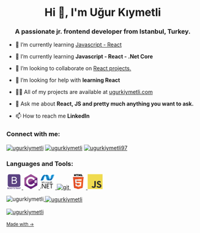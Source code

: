 <!--
# Hello I'm Uğur.
### Hi there fellow coder. <img src="https://media.giphy.com/media/hvRJCLFzcasrR4ia7z/giphy.gif" width="20px">
- 🌱 I’m currently learning Javascript-ReactJS.
- 👯 I’m looking to collaborate on projects that will improve my skills.
- 🤔 I’m looking for help with improving skills with Javascript and ReactJS.
- 💬 Ask me about anything. 
- 📫 How to reach me: <a href="https://twitter.com/ugurkiymetli">
  <img alt="Uğur Kıymetli | Twitter" width="18px" src="https://raw.githubusercontent.com/peterthehan/peterthehan/master/assets/twitter.svg" />
</a> <a href="https://www.linkedin.com/in/ugurkiymetli/">
  <img alt="Uğur Kıymetli's LinkedIN" width="18px" src="https://raw.githubusercontent.com/peterthehan/peterthehan/master/assets/linkedin.svg" />
</a>

- [twitter](https://twitter.com/ugurkiymetli), [linkedin](https://www.linkedin.com/in/ugurkiymetli/).
<a href="https://twitter.com/ugurkiymetli">
  <img align="left" alt="Uğur Kıymetli | Twitter" width="22px" src="https://raw.githubusercontent.com/peterthehan/peterthehan/master/assets/twitter.svg" />
</a>
<a href="https://www.linkedin.com/in/ugurkiymetli/">
  <img align="left" alt="Uğur Kıymetli's LinkedIN" width="22px" src="https://raw.githubusercontent.com/peterthehan/peterthehan/master/assets/linkedin.svg" />
</a>


**ugurkiymetli/ugurkiymetli** is a ✨ _special_ ✨ repository because its `README.md` (this file) appears on your GitHub profile.
for ideas - https://github.com/abhisheknaiidu/abhisheknaiidu/edit/master/README.md
Here are some ideas to get you started:

- 🔭 I’m currently working on ...
- 🌱 I’m currently learning ...
- 👯 I’m looking to collaborate on ...
- 🤔 I’m looking for help with ...
- 💬 Ask me about ...
- 📫 How to reach me: ...
- 😄 Pronouns: ...
- ⚡ Fun fact: ...
-->
<h1 align="center">Hi 👋, I'm Uğur Kıymetli</h1>
<h3 align="center">A passionate jr. frontend developer from Istanbul, Turkey.</h3>


- 🔭 I’m currently learning [Javascript - React](https://github.com/users/ugurkiymetli/projects/2)

- 🌱 I’m currently learning **Javascript - React - .Net Core**

- 👯 I’m looking to collaborate on [React projects.](https://github.com/users/ugurkiymetli/projects/1)

- 🤝 I’m looking for help with **learning React**

- 👨‍💻 All of my projects are available at [ugurkiymetli.com](ugurkiymetli.com)

- 💬 Ask me about **React, JS and pretty much anything you want to ask.**

- 📫 How to reach me **LinkedIn**

<h3 align="left">Connect with me:</h3>
<p align="left">
<a href="https://twitter.com/ugurkiymetli" target="blank"><img align="center" src="https://raw.githubusercontent.com/rahuldkjain/github-profile-readme-generator/master/src/images/icons/Social/twitter.svg" alt="ugurkiymetli" height="30" width="40" /></a>
<a href="https://linkedin.com/in/ugurkiymetli" target="blank"><img align="center" src="https://raw.githubusercontent.com/rahuldkjain/github-profile-readme-generator/master/src/images/icons/Social/linked-in-alt.svg" alt="ugurkiymetli" height="30" width="40" /></a>
<a href="https://www.hackerrank.com/ugurkiymetli97" target="blank"><img align="center" src="https://raw.githubusercontent.com/rahuldkjain/github-profile-readme-generator/master/src/images/icons/Social/hackerrank.svg" alt="ugurkiymetli97" height="30" width="40" /></a>
</p>

<h3 align="left">Languages and Tools:</h3>
<p align="left"> <a href="https://getbootstrap.com" target="_blank"> <img src="https://raw.githubusercontent.com/devicons/devicon/master/icons/bootstrap/bootstrap-plain-wordmark.svg" alt="bootstrap" width="40" height="40"/> </a> <a href="https://www.w3schools.com/cs/" target="_blank"> <img src="https://raw.githubusercontent.com/devicons/devicon/master/icons/csharp/csharp-original.svg" alt="csharp" width="40" height="40"/> </a> <a href="https://dotnet.microsoft.com/" target="_blank"> <img src="https://raw.githubusercontent.com/devicons/devicon/master/icons/dot-net/dot-net-original-wordmark.svg" alt="dotnet" width="40" height="40"/> </a> <a href="https://git-scm.com/" target="_blank"> <img src="https://www.vectorlogo.zone/logos/git-scm/git-scm-icon.svg" alt="git" width="40" height="40"/> </a> <a href="https://www.w3.org/html/" target="_blank"> <img src="https://raw.githubusercontent.com/devicons/devicon/master/icons/html5/html5-original-wordmark.svg" alt="html5" width="40" height="40"/> </a> <a href="https://developer.mozilla.org/en-US/docs/Web/JavaScript" target="_blank"> <img src="https://raw.githubusercontent.com/devicons/devicon/master/icons/javascript/javascript-original.svg" alt="javascript" width="40" height="40"/> </a> <a href="https://www.linux.org/" target="_blank"<a/>

<!-- Most Used Languages -->
<p><img align="left" src="https://github-readme-stats.vercel.app/api/top-langs?username=ugurkiymetli&show_icons=true&theme=tokyonight&locale=en&layout=compact" alt="ugurkiymetli" /></p>
<!-- Github Stats -->

<p>&nbsp;<img align="center" src="https://github-readme-stats.vercel.app/api?username=ugurkiymetli&show_icons=true&theme=tokyonight&locale=en" alt="ugurkiymetli" /></p>

<!-- Contrubutions Streak -->
<p><img align="center" src="https://github-readme-streak-stats.herokuapp.com/?user=ugurkiymetli&theme=dark" alt="ugurkiymetli" /></p>

<!-- Github Profile Trophies  -->
<!--  <p align="left"> <a href="https://github.com/ryo-ma/github-profile-trophy"><img src="https://github-profile-trophy.vercel.app/?username=ugurkiymetli" alt="ugurkiymetli" /></a> </p>
 -->

<small>
<a href="https://rahuldkjain.github.io/gh-profile-readme-generator">Made with -><a/>
</small>
